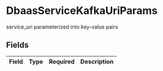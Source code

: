 # DbaasServiceKafkaUriParams

service_uri parameterized into key-value pairs


## Fields

| Field       | Type        | Required    | Description |
| ----------- | ----------- | ----------- | ----------- |